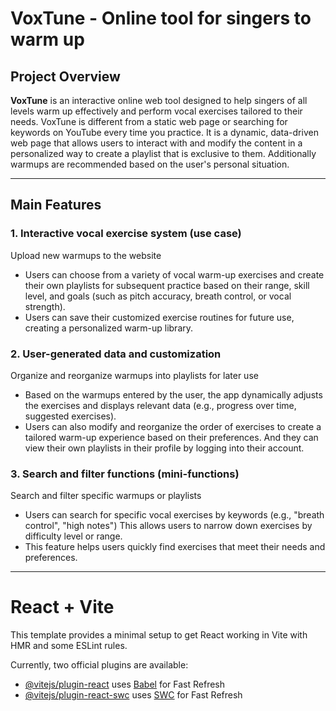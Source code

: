 # VoxTune - Online tool for singers to warm up
## Project Overview
**VoxTune** is an interactive online web tool designed to help singers of all levels warm up effectively and perform vocal exercises tailored to their needs. VoxTune is different from a static web page or searching for keywords on YouTube every time you practice. It is a dynamic, data-driven web page that allows users to interact with and modify the content in a personalized way to create a playlist that is exclusive to them. Additionally warmups are recommended based on the user's personal situation.

---
## Main Features
### 1. Interactive vocal exercise system (use case)
Upload new warmups to the website
- Users can choose from a variety of vocal warm-up exercises and create their own playlists for subsequent practice based on their range, skill level, and goals (such as pitch accuracy, breath control, or vocal strength).
- Users can save their customized exercise routines for future use, creating a personalized warm-up library.

### 2. User-generated data and customization
Organize and reorganize warmups into playlists for later use
- Based on the warmups entered by the user, the app dynamically adjusts the exercises and displays relevant data (e.g., progress over time, suggested exercises).
- Users can also modify and reorganize the order of exercises to create a tailored warm-up experience based on their preferences. And they can view their own playlists in their profile by logging into their account.

### 3. Search and filter functions (mini-functions)
Search and filter specific warmups or playlists
- Users can search for specific vocal exercises by keywords (e.g., "breath control", "high notes") This allows users to narrow down exercises by difficulty level or range.
- This feature helps users quickly find exercises that meet their needs and preferences.



---
# React + Vite

This template provides a minimal setup to get React working in Vite with HMR and some ESLint rules.

Currently, two official plugins are available:

- [@vitejs/plugin-react](https://github.com/vitejs/vite-plugin-react/blob/main/packages/plugin-react/README.md) uses [Babel](https://babeljs.io/) for Fast Refresh
- [@vitejs/plugin-react-swc](https://github.com/vitejs/vite-plugin-react-swc) uses [SWC](https://swc.rs/) for Fast Refresh
